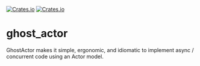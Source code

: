 <a href="https://github.com/holochain/ghost_actor/blob/master/LICENSE-APACHE">![Crates.io](https://img.shields.io/crates/l/ghost_actor)</a>
<a href="https://crates.io/crates/ghost_actor">![Crates.io](https://img.shields.io/crates/v/ghost_actor)</a>

# ghost_actor

GhostActor makes it simple, ergonomic, and idiomatic to implement
async / concurrent code using an Actor model.
